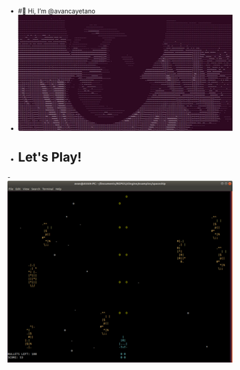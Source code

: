 - #👋 Hi, I’m @avancayetano
- ![sample](https://github.com/avancayetano/pyctchar/blob/master/screenshots/vid_to_ascii_sample.png "sample")
- # Let's Play!
-![gameplay](https://github.com/avancayetano/clingine/blob/master/screenshots/gameplay.png "gameplay")
